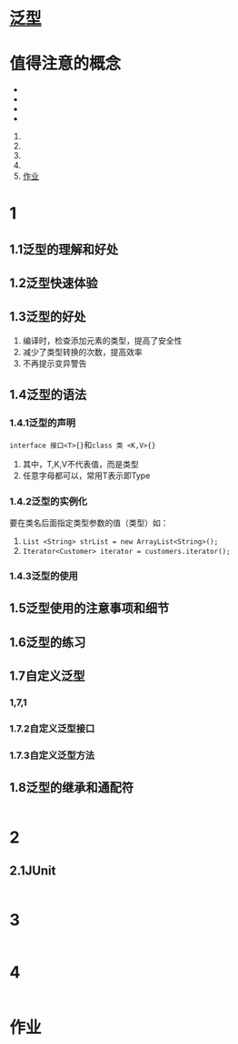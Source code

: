 # [泛型](./TCH_Han/Chapter15.md)  
# 值得注意的概念
- 
- 
- 
-  
1. [](#1)
2. [](#2)
3. [](#3)
4. [](#4)
5. [作业](#作业)  
# 1

## 1.1泛型的理解和好处

## 1.2泛型快速体验

## 1.3泛型的好处

1. 编译时，检查添加元素的类型，提高了安全性
2. 减少了类型转换的次数，提高效率
3. 不再提示变异警告



## 1.4泛型的语法

### 1.4.1泛型的声明

```interface 接口<T>{}```和```class 类 <K,V>{}```

1. 其中，T,K,V不代表值，而是类型
2. 任意字母都可以，常用T表示即Type



### 1.4.2泛型的实例化

要在类名后面指定类型参数的值（类型）如：

1. ```List <String> strList = new ArrayList<String>();```
2. ```Iterator<Customer> iterator = customers.iterator();```



### 1.4.3泛型的使用



## 1.5泛型使用的注意事项和细节



## 1.6泛型的练习



## 1.7自定义泛型

### 1,7,1

### 1.7.2自定义泛型接口

### 1.7.3自定义泛型方法



## 1.8泛型的继承和通配符

```    
```
# 2

## 2.1JUnit

```
```
# 3
```
```
# 4
```
```
# 作业
```
```